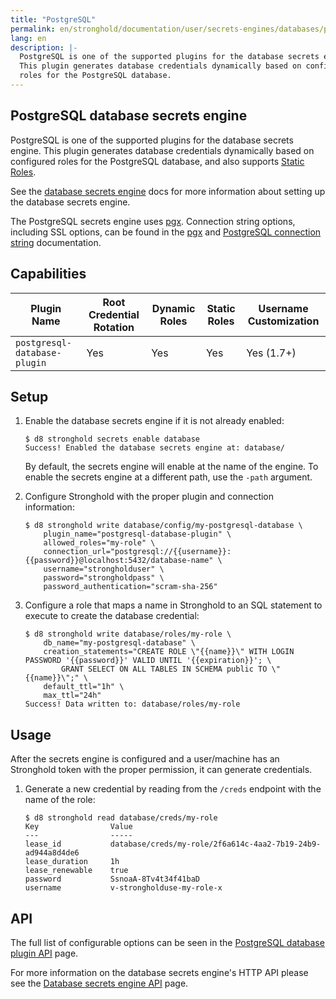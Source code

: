 ```yaml
---
title: "PostgreSQL"
permalink: en/stronghold/documentation/user/secrets-engines/databases/postgresql.html
lang: en
description: |-
  PostgreSQL is one of the supported plugins for the database secrets engine.
  This plugin generates database credentials dynamically based on configured
  roles for the PostgreSQL database.
---
```


## PostgreSQL database secrets engine

PostgreSQL is one of the supported plugins for the database secrets engine. This
plugin generates database credentials dynamically based on configured roles for
the PostgreSQL database, and also supports [Static
Roles](/docs/secrets/databases#static-roles).

See the [database secrets engine](/docs/secrets/databases) docs for
more information about setting up the database secrets engine.

The PostgreSQL secrets engine uses [pgx][pgxlib]. Connection string
options, including SSL options, can be found in the [pgx][pgxlib] and
[PostgreSQL connection string][pg_conn_docs] documentation.

## Capabilities

| Plugin Name                  | Root Credential Rotation | Dynamic Roles | Static Roles | Username Customization |
| ---------------------------- | ------------------------ | ------------- | ------------ | ---------------------- |
| `postgresql-database-plugin` | Yes                      | Yes           | Yes          | Yes (1.7+)             |

## Setup

1. Enable the database secrets engine if it is not already enabled:

    ```shell-session
    $ d8 stronghold secrets enable database
    Success! Enabled the database secrets engine at: database/
    ```

    By default, the secrets engine will enable at the name of the engine. To
    enable the secrets engine at a different path, use the `-path` argument.

1. Configure Stronghold with the proper plugin and connection information:

    ```shell-session
    $ d8 stronghold write database/config/my-postgresql-database \
        plugin_name="postgresql-database-plugin" \
        allowed_roles="my-role" \
        connection_url="postgresql://{{username}}:{{password}}@localhost:5432/database-name" \
        username="strongholduser" \
        password="strongholdpass" \
        password_authentication="scram-sha-256"
    ```

1. Configure a role that maps a name in Stronghold to an SQL statement to execute to
    create the database credential:

    ```shell-session
    $ d8 stronghold write database/roles/my-role \
        db_name="my-postgresql-database" \
        creation_statements="CREATE ROLE \"{{name}}\" WITH LOGIN PASSWORD '{{password}}' VALID UNTIL '{{expiration}}'; \
            GRANT SELECT ON ALL TABLES IN SCHEMA public TO \"{{name}}\";" \
        default_ttl="1h" \
        max_ttl="24h"
    Success! Data written to: database/roles/my-role
    ```

## Usage

After the secrets engine is configured and a user/machine has an Stronghold token with
the proper permission, it can generate credentials.

1. Generate a new credential by reading from the `/creds` endpoint with the name
    of the role:

    ```shell-session
    $ d8 stronghold read database/creds/my-role
    Key                Value
    ---                -----
    lease_id           database/creds/my-role/2f6a614c-4aa2-7b19-24b9-ad944a8d4de6
    lease_duration     1h
    lease_renewable    true
    password           SsnoaA-8Tv4t34f41baD
    username           v-strongholduse-my-role-x
    ```

## API

The full list of configurable options can be seen in the [PostgreSQL database
plugin API](/api-docs/secret/databases/postgresql) page.

For more information on the database secrets engine's HTTP API please see the
[Database secrets engine API](/api-docs/secret/databases) page.

[pgxlib]: https://pkg.go.dev/github.com/jackc/pgx/stdlib
[pg_conn_docs]: https://www.postgresql.org/docs/current/libpq-connect.html#LIBPQ-CONNSTRING
